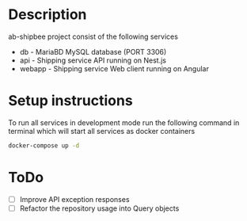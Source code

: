 # Description
ab-shipbee project consist of the following services
* db - MariaBD MySQL database (PORT 3306)
* api - Shipping service API running on Nest.js
* webapp - Shipping service Web client running on Angular

# Setup instructions
To run all services in development mode run the following command in terminal which will start all services as docker containers
```bash
docker-compose up -d
```

# ToDo
- [ ] Improve API exception responses
- [ ] Refactor the repository usage into Query objects
